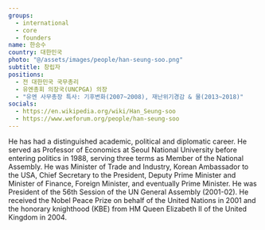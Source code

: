 ```yaml
---
groups:
  - international
  - core
  - founders
name: 한승수
country: 대한민국
photo: "@/assets/images/people/han-seung-soo.png"
subtitle: 창립자
positions:
  - 전 대한민국 국무총리
  - 유엔총회 의장국(UNCPGA) 의장
  - "유엔 사무총장 특사: 기후변화(2007~2008), 재난위기경감 & 물(2013~2018)"
socials:
  - https://en.wikipedia.org/wiki/Han_Seung-soo
  - https://www.weforum.org/people/han-seung-soo
---
```


He has had a distinguished academic, political and diplomatic career. He served as Professor of Economics at Seoul National University before entering politics in 1988, serving three terms as Member of the National Assembly. He was Minister of Trade and Industry, Korean Ambassador to the USA, Chief Secretary to the President, Deputy Prime Minister and Minister of Finance, Foreign Minister, and eventually Prime Minister. He was President of the 56th Session of the UN General Assembly (2001-02). He received the Nobel Peace Prize on behalf of the United Nations in 2001 and the honorary knighthood (KBE) from HM Queen Elizabeth II of the United Kingdom in 2004.

